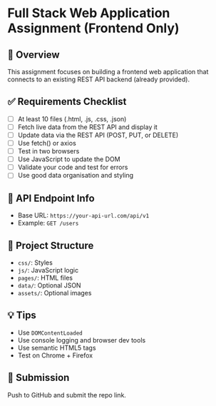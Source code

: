 # Full Stack Web Application Assignment (Frontend Only)

## 🚀 Overview

This assignment focuses on building a frontend web application that connects to an existing REST API backend (already provided).

## ✅ Requirements Checklist

- [ ] At least 10 files (.html, .js, .css, .json)
- [ ] Fetch live data from the REST API and display it
- [ ] Update data via the REST API (POST, PUT, or DELETE)
- [ ] Use fetch() or axios
- [ ] Test in two browsers
- [ ] Use JavaScript to update the DOM
- [ ] Validate your code and test for errors
- [ ] Use good data organisation and styling

## 🔗 API Endpoint Info

- Base URL: `https://your-api-url.com/api/v1`
- Example: `GET /users`

## 📁 Project Structure

- `css/`: Styles
- `js/`: JavaScript logic
- `pages/`: HTML files
- `data/`: Optional JSON
- `assets/`: Optional images

## 💡 Tips

- Use `DOMContentLoaded`
- Use console logging and browser dev tools
- Use semantic HTML5 tags
- Test on Chrome + Firefox

## 📸 Submission

Push to GitHub and submit the repo link.
